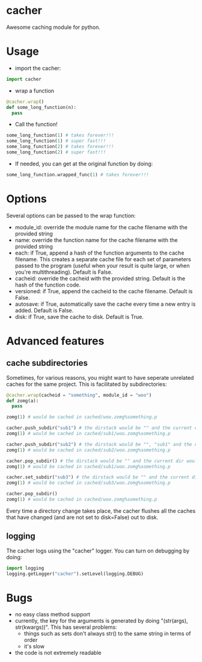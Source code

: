 cacher
======

Awesome caching module for python.

# Usage

- import the cacher:

```python
import cacher
```

- wrap a function

```python
@cacher.wrap()
def some_long_function(n):
  pass
```

- Call the function!

```python
some_long_function(1) # takes forever!!!
some_long_function(1) # super fast!!!
some_long_function(2) # takes forever!!!
some_long_function(2) # super fast!!!
```

- If needed, you can get at the original function by doing:

```python
some_long_function.wrapped_func(1) # takes forever!!!
```

# Options

Several options can be passed to the wrap function:

- module\_id: override the module name for the cache filename with the provided string
- name: override the function name for the cache filename with the provided string
- each: if True, append a hash of the function arguments to the cache filename. This creates a separate cache file for each set of parameters passed to the program (useful when your result is quite large, or when you're multithreading). Default is False.
- cacheid: override the cacheid with the provided string. Default is the hash of the function code.
- versioned: if True, append the cacheid to the cache filename. Default is False.
- autosave: if True, automatically save the cache every time a new entry is added. Default is False.
- disk: if True, save the cache to disk. Default is True.

# Advanced features

## cache subdirectories

Sometimes, for various reasons, you might want to have seperate unrelated caches for the same project. This is facilitated by subdirectories:

```python
@cacher.wrap(cacheid = "something", module_id = "woo")
def zomg(a):
  pass

zomg(1) # would be cached in cached/woo.zomg%something.p

cacher.push_subdir("sub1") # the dirstack would be "" and the current dir would be "sub1"
zomg(1) # would be cached in cached/sub1/woo.zomg%something.p

cacher.push_subdir("sub2") # the dirstack would be "", "sub1" and the current dir would be "sub2"
zomg(1) # would be cached in cached/sub2/woo.zomg%something.p

cacher.pop_subdir() # the dirstack would be "" and the current dir would be "sub1"
zomg(1) # would be cached in cached/sub1/woo.zomg%something.p

cacher.set_subdir("sub3") # the dirstack would be "" and the current dir would be "sub3"
zomg(1) # would be cached in cached/sub3/woo.zomg%something.p

cacher.pop_subdir()
zomg(1) # would be cached in cached/woo.zomg%something.p
```

Every time a directory change takes place, the cacher flushes all the caches that have changed (and are not set to disk=False) out to disk.

## logging

The cacher logs using the "cacher" logger. You can turn on debugging by doing:

```python
import logging
logging.getLogger("cacher").setLevel(logging.DEBUG)
```

# Bugs

- no easy class method support
- currently, the key for the arguments is generated by doing "(str(args), str(kwargs))". This has several problems:
	- things such as sets don't always str() to the same string in terms of order
	- it's slow
- the code is not extremely readable
